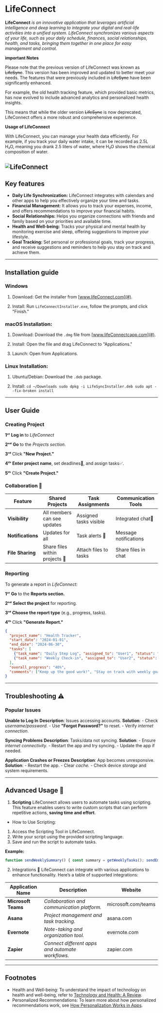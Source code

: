 # LifeConnect
**LifeConnect** *is an innovative application that leverages artificial intelligence and deep learning to integrate your digital and real-life activities into a unified system. LifeConnect synchronizes various aspects of your life, such as your daily schedule, finances, social relationships, health, and tasks, bringing them together in one place for easy management and control.*

**important Notes**

Please note that the previous version of LifeConnect was known as ~~LifeSync~~. This version has been improved and updated to better meet your needs. The features that were previously included in ~~LifeSync~~ have been significantly enhanced.

For example, the old health tracking feature, which provided basic metrics, has now evolved to include advanced analytics and personalized health insights.

This means that while the older version ~~LifeSync~~ is now deprecated, LifeConnect offers a more robust and comprehensive experience.

**Usage of LifeConnect**

With LifeConnect, you can manage your health data efficiently. For example, if you track your daily water intake, it can be recorded as 2.5L H₂O, meaning you drank 2.5 liters of water, where H₂O shows the chemical composition of water.

![LifeConnect](https://encrypted-tbn0.gstatic.com/images?q=tbn:ANd9GcSGe7wHAjj0aqLlfC8AJ7zIxlFIUhU5w5YnvQ&s)
---
## Key features 

- **Daily Life Synchronization:** LifeConnect integrates with calendars and other apps to help you effectively organize your time and tasks.
 - **Financial Management:** It allows you to track your expenses, income, and offers recommendations to improve your financial habits.
 - **Social Relationships:** Helps you organize connections with friends and family based on your priorities and available time.
 - **Health and Well-being:** Tracks your physical and mental health by monitoring exercise and sleep, offering suggestions to improve your lifestyle.
 - **Goal Tracking:** Set personal or professional goals, track your progress, and receive suggestions and reminders to help you stay on track and achieve them.

 ---
 ## Installation guide 
 
 ### Windows 

 1. Download:
   Get the installer from [www.lifeConnect.com](#).
    
 2. Install:
    Run `LifeConnectInstaller.exe`, follow the prompts, and click "Finish."
    
  ### macOS Installation:
  
 1. Download:
 Download the `.dmg` file from [www.lifeConnectcapp.com](#).
 
 2. Install:
 Open the file and drag LifeConnect to "Applications."
 
 
 3. Launch:
 Open from Applications.

### Linux Installation:

 1. Ubuntu/Debian:
 Download the `.deb` package.
    
2. Install:
`cd ~/Downloads sudo dpkg -i LifeSyncInstaller.deb sudo apt --fix-broken install`
---
## User Guide
### Creating Project

 **1ˢᵗ**  **Log in** to *LifeConnect*
 
 **2ⁿᵈ** **Go** to the *Projects section.*
 
 **3ʳᵈ** Click **"New Project."**
 
 **4ᵗʰ** **Enter project name**, set deadlines📅, and assign tasks✅.
 
 **5ᵗʰ** Click **"Create Project."**

### Collaboration 🤝

 
 | Feature | Shared Projects | Task Assignments | Communication Tools |
 |----------------------|--------------------|----------|-----------| 
 |**Visibility**|All members can see updates| Assigned tasks visible| Integrated chat💬|
 |**Notifications**|Updates for all| Task alerts 🔔|Message notifications|
 |**File Sharing**|Share files within projects 📁| Attach files to tasks| Share files in chat|
### Reporting
To generate a report in *LifeConnect:*

 **1ˢᵗ** **Go** to the **Reports section.**
 
 **2ⁿᵈ** **Select the project** for reporting.
 
 **3ʳᵈ**  **Choose the report type** (e.g., progress, tasks).
 
 **4ᵗʰ**  Click **"Generate Report."**
 
``` json
{
  "project_name": "Health Tracker",
  "start_date": "2024-01-01",
  "end_date": "2024-06-30",
  "tasks": [
    {"task_name": "Daily Step Log", "assigned_to": "User1", "status": "Completed"},
    {"task_name": "Weekly Check-in", "assigned_to": "User2", "status": "In Progress"}
  ],
  "overall_progress": "40%",
  "comments": ["Keep up the good work!", "Stay on track with weekly goals."]
}
```
---
## Troubleshooting ⚠️
### Popular Issues
 **Unable to Log In**
    **Description**: Issues accessing accounts.
  **Solution**:
    -   Check *username/password.*
    -   Use **"Forgot Password?"** to reset.
    -   Verify *internet connection.*
    
  **Syncing Problems**
   **Description**: Tasks/data not syncing.
  **Solution**:
    -   Ensure *internet connectivity.*
    -   Restart the app and try syncing.
    -   Update the app if needed.


 **Application Crashes or Freezes**
 **Description**: App becomes unresponsive.
 **Solution**:
    -   Restart the app.
    -   Clear *cache.*
    -   Check device *storage* and system requirements.
    
  ---
  ## Advanced Usage 🔧
 1. **Scripting**
 LifeConnect allows users to automate tasks using scripting. This feature enables users to write custom scripts that can perform repetitive actions, **saving time and effort**.
 
 - How to Use Scripting:
 1.  Access the Scripting Tool in LifeConnect.
 2. Write your script using the provided scripting language.
 3. Save and run the script to automate tasks.
 
  **Example:**
  ```javascript
  function sendWeeklySummary() { const summary = getWeeklyTasks(); sendEmail('user@example.com', 'Weekly Summary', summary); } sendWeeklySummary(); 
  ```
2. Integrations 🔗
LifeConnect can integrate with various applications to enhance functionality. Here’s a table of supported integrations:

| Application Name | Description | Website |
|----------------------|-----------------------------------------| ----------|
|**Microsoft Teams**| *Collaboration and communication platform.* | microsoft.com/teams|
|**Asana**| *Project management and task tracking.* |asana.com |
|**Evernote**| *Note-taking and organization tool.* | evernote.com |
|**Zapier**| *Connect different apps and automate workflows.* | zapier.com |
---
## Footnotes

- Health and Well-being: To understand the impact of technology on health and well-being, refer to [Technology and Health: A Review](https://example.com/technology-health-review).
- Personalized Recommendations: To learn more about how personalized recommendations work, see [How Personalization Works in Apps](https://example.com/personalization-in-apps).
